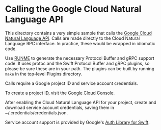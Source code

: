 # Calling the Google Cloud Natural Language API

This directory contains a very simple sample that calls the 
[Google Cloud Natural Language API](https://cloud.google.com/datastore/docs/reference/rpc/google.datastore.v1).
Calls are made directly to the Cloud Natural Language RPC interface. 
In practice, these would be wrapped in idiomatic code.

Use [RUNME](RUNME) to generate the necessary Protocol Buffer
and gRPC support code. It uses protoc and the Swift Protocol
Buffer and gRPC plugins, so please be sure these are in your
path. The plugins can be built by running `make` in the 
top-level Plugins directory.

Calls require a Google project ID and service account credentials.

To create a project ID, visit the 
[Google Cloud Console](https://cloud.google.com/console).

After enabling the Cloud Natural Language API for your project,
create and download service account credentials, saving them
in ~/.credentials/credentials.json.

Service account support is provided by Google's 
[Auth Library for Swift](https://github.com/google/auth-library-swift).
